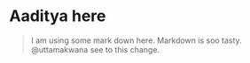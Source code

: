 # Aaditya here
> I am using some mark down here.
>  Markdown is soo tasty.
@uttamakwana
see to this change.
